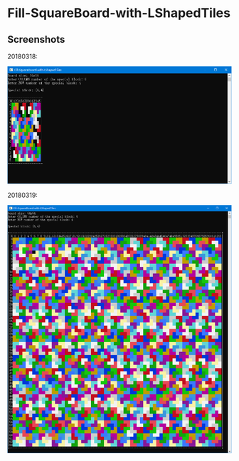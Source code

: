 # Fill-SquareBoard-with-LShapedTiles

## Screenshots

20180318:

![](Res4GitHub/20180318_Fill-SquareBoard-with-LShapedTiles.png?raw=true)

20180319:

![](Res4GitHub/20180319_Fill-SquareBoard-with-LShapedTiles.png?raw=true)
